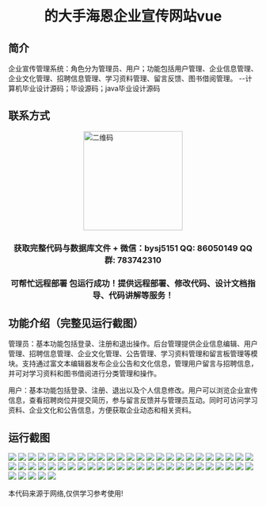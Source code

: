 <p><h1 align="center">的大手海恩企业宣传网站vue</h1></p>

## 简介
企业宣传管理系统：角色分为管理员、用户；功能包括用户管理、企业信息管理、企业文化管理、招聘信息管理、学习资料管理、留言反馈、图书借阅管理。    --计算机毕业设计源码；毕设源码；java毕业设计源码


## 联系方式
<img src="https://bs-1329754181.cos.ap-shanghai.myqcloud.com/wx.jpg" alt="二维码" style="display: block; margin: 0 auto;" width="200px">
<p><h3 align="center">获取完整代码与数据库文件 + 微信：bysj5151 QQ: 86050149 QQ群: 783742310</h3></p>
<p><h3 align="center">可帮忙远程部署 包运行成功！提供远程部署、修改代码、设计文档指导、代码讲解等服务！</h3></p>

## 功能介绍（完整见运行截图）
管理员：基本功能包括登录、注册和退出操作。后台管理提供企业信息编辑、用户管理、招聘信息管理、企业文化管理、公告管理、学习资料管理和留言板管理等模块。支持通过富文本编辑器发布企业公告和文化信息，管理用户留言与招聘信息，并可对学习资料和图书借阅进行分类管理和操作。

用户：基本功能包括登录、注册、退出以及个人信息修改。用户可以浏览企业宣传信息，查看招聘岗位并提交简历，参与留言反馈并与管理员互动。同时可访问学习资料、企业文化和公告信息，方便获取企业动态和相关资料。


## 运行截图
![](https://bs-1329754181.cos.ap-shanghai.myqcloud.com/ssm/DaShouHaiEn-enterprise-promotional-website/img/001.jpg)
![](https://bs-1329754181.cos.ap-shanghai.myqcloud.com/ssm/DaShouHaiEn-enterprise-promotional-website/img/002.jpg)
![](https://bs-1329754181.cos.ap-shanghai.myqcloud.com/ssm/DaShouHaiEn-enterprise-promotional-website/img/003.jpg)
![](https://bs-1329754181.cos.ap-shanghai.myqcloud.com/ssm/DaShouHaiEn-enterprise-promotional-website/img/004.jpg)
![](https://bs-1329754181.cos.ap-shanghai.myqcloud.com/ssm/DaShouHaiEn-enterprise-promotional-website/img/005.jpg)
![](https://bs-1329754181.cos.ap-shanghai.myqcloud.com/ssm/DaShouHaiEn-enterprise-promotional-website/img/006.jpg)
![](https://bs-1329754181.cos.ap-shanghai.myqcloud.com/ssm/DaShouHaiEn-enterprise-promotional-website/img/007.jpg)
![](https://bs-1329754181.cos.ap-shanghai.myqcloud.com/ssm/DaShouHaiEn-enterprise-promotional-website/img/008.jpg)
![](https://bs-1329754181.cos.ap-shanghai.myqcloud.com/ssm/DaShouHaiEn-enterprise-promotional-website/img/009.jpg)
![](https://bs-1329754181.cos.ap-shanghai.myqcloud.com/ssm/DaShouHaiEn-enterprise-promotional-website/img/010.jpg)
![](https://bs-1329754181.cos.ap-shanghai.myqcloud.com/ssm/DaShouHaiEn-enterprise-promotional-website/img/011.jpg)
![](https://bs-1329754181.cos.ap-shanghai.myqcloud.com/ssm/DaShouHaiEn-enterprise-promotional-website/img/012.jpg)
![](https://bs-1329754181.cos.ap-shanghai.myqcloud.com/ssm/DaShouHaiEn-enterprise-promotional-website/img/013.jpg)
![](https://bs-1329754181.cos.ap-shanghai.myqcloud.com/ssm/DaShouHaiEn-enterprise-promotional-website/img/014.jpg)
![](https://bs-1329754181.cos.ap-shanghai.myqcloud.com/ssm/DaShouHaiEn-enterprise-promotional-website/img/015.jpg)
![](https://bs-1329754181.cos.ap-shanghai.myqcloud.com/ssm/DaShouHaiEn-enterprise-promotional-website/img/016.jpg)
![](https://bs-1329754181.cos.ap-shanghai.myqcloud.com/ssm/DaShouHaiEn-enterprise-promotional-website/img/017.jpg)
![](https://bs-1329754181.cos.ap-shanghai.myqcloud.com/ssm/DaShouHaiEn-enterprise-promotional-website/img/018.jpg)
![](https://bs-1329754181.cos.ap-shanghai.myqcloud.com/ssm/DaShouHaiEn-enterprise-promotional-website/img/019.jpg)
![](https://bs-1329754181.cos.ap-shanghai.myqcloud.com/ssm/DaShouHaiEn-enterprise-promotional-website/img/020.jpg)
![](https://bs-1329754181.cos.ap-shanghai.myqcloud.com/ssm/DaShouHaiEn-enterprise-promotional-website/img/021.jpg)
![](https://bs-1329754181.cos.ap-shanghai.myqcloud.com/ssm/DaShouHaiEn-enterprise-promotional-website/img/022.jpg)
![](https://bs-1329754181.cos.ap-shanghai.myqcloud.com/ssm/DaShouHaiEn-enterprise-promotional-website/img/023.jpg)
![](https://bs-1329754181.cos.ap-shanghai.myqcloud.com/ssm/DaShouHaiEn-enterprise-promotional-website/img/024.jpg)
![](https://bs-1329754181.cos.ap-shanghai.myqcloud.com/ssm/DaShouHaiEn-enterprise-promotional-website/img/025.jpg)
![](https://bs-1329754181.cos.ap-shanghai.myqcloud.com/ssm/DaShouHaiEn-enterprise-promotional-website/img/026.jpg)
![](https://bs-1329754181.cos.ap-shanghai.myqcloud.com/ssm/DaShouHaiEn-enterprise-promotional-website/img/027.jpg)
![](https://bs-1329754181.cos.ap-shanghai.myqcloud.com/ssm/DaShouHaiEn-enterprise-promotional-website/img/028.jpg)
![](https://bs-1329754181.cos.ap-shanghai.myqcloud.com/ssm/DaShouHaiEn-enterprise-promotional-website/img/029.jpg)
![](https://bs-1329754181.cos.ap-shanghai.myqcloud.com/ssm/DaShouHaiEn-enterprise-promotional-website/img/030.jpg)
![](https://bs-1329754181.cos.ap-shanghai.myqcloud.com/ssm/DaShouHaiEn-enterprise-promotional-website/img/031.jpg)
![](https://bs-1329754181.cos.ap-shanghai.myqcloud.com/ssm/DaShouHaiEn-enterprise-promotional-website/img/032.jpg)
![](https://bs-1329754181.cos.ap-shanghai.myqcloud.com/ssm/DaShouHaiEn-enterprise-promotional-website/img/033.jpg)
![](https://bs-1329754181.cos.ap-shanghai.myqcloud.com/ssm/DaShouHaiEn-enterprise-promotional-website/img/034.jpg)
![](https://bs-1329754181.cos.ap-shanghai.myqcloud.com/ssm/DaShouHaiEn-enterprise-promotional-website/img/035.jpg)
![](https://bs-1329754181.cos.ap-shanghai.myqcloud.com/ssm/DaShouHaiEn-enterprise-promotional-website/img/036.jpg)
![](https://bs-1329754181.cos.ap-shanghai.myqcloud.com/ssm/DaShouHaiEn-enterprise-promotional-website/img/037.jpg)
![](https://bs-1329754181.cos.ap-shanghai.myqcloud.com/ssm/DaShouHaiEn-enterprise-promotional-website/img/038.jpg)
![](https://bs-1329754181.cos.ap-shanghai.myqcloud.com/ssm/DaShouHaiEn-enterprise-promotional-website/img/039.jpg)
![](https://bs-1329754181.cos.ap-shanghai.myqcloud.com/ssm/DaShouHaiEn-enterprise-promotional-website/img/040.jpg)
![](https://bs-1329754181.cos.ap-shanghai.myqcloud.com/ssm/DaShouHaiEn-enterprise-promotional-website/img/041.jpg)
![](https://bs-1329754181.cos.ap-shanghai.myqcloud.com/ssm/DaShouHaiEn-enterprise-promotional-website/img/042.jpg)
![](https://bs-1329754181.cos.ap-shanghai.myqcloud.com/ssm/DaShouHaiEn-enterprise-promotional-website/img/043.jpg)
![](https://bs-1329754181.cos.ap-shanghai.myqcloud.com/ssm/DaShouHaiEn-enterprise-promotional-website/img/044.jpg)
![](https://bs-1329754181.cos.ap-shanghai.myqcloud.com/ssm/DaShouHaiEn-enterprise-promotional-website/img/045.jpg)
![](https://bs-1329754181.cos.ap-shanghai.myqcloud.com/ssm/DaShouHaiEn-enterprise-promotional-website/img/046.jpg)
![](https://bs-1329754181.cos.ap-shanghai.myqcloud.com/ssm/DaShouHaiEn-enterprise-promotional-website/img/047.jpg)
![](https://bs-1329754181.cos.ap-shanghai.myqcloud.com/ssm/DaShouHaiEn-enterprise-promotional-website/img/048.jpg)
![](https://bs-1329754181.cos.ap-shanghai.myqcloud.com/ssm/DaShouHaiEn-enterprise-promotional-website/img/049.jpg)
![](https://bs-1329754181.cos.ap-shanghai.myqcloud.com/ssm/DaShouHaiEn-enterprise-promotional-website/img/050.jpg)
![](https://bs-1329754181.cos.ap-shanghai.myqcloud.com/ssm/DaShouHaiEn-enterprise-promotional-website/img/051.jpg)
![](https://bs-1329754181.cos.ap-shanghai.myqcloud.com/ssm/DaShouHaiEn-enterprise-promotional-website/img/052.jpg)
![](https://bs-1329754181.cos.ap-shanghai.myqcloud.com/ssm/DaShouHaiEn-enterprise-promotional-website/img/053.jpg)
![](https://bs-1329754181.cos.ap-shanghai.myqcloud.com/ssm/DaShouHaiEn-enterprise-promotional-website/img/054.jpg)
![](https://bs-1329754181.cos.ap-shanghai.myqcloud.com/ssm/DaShouHaiEn-enterprise-promotional-website/img/055.jpg)

<p>本代码来源于网络,仅供学习参考使用!</p>
